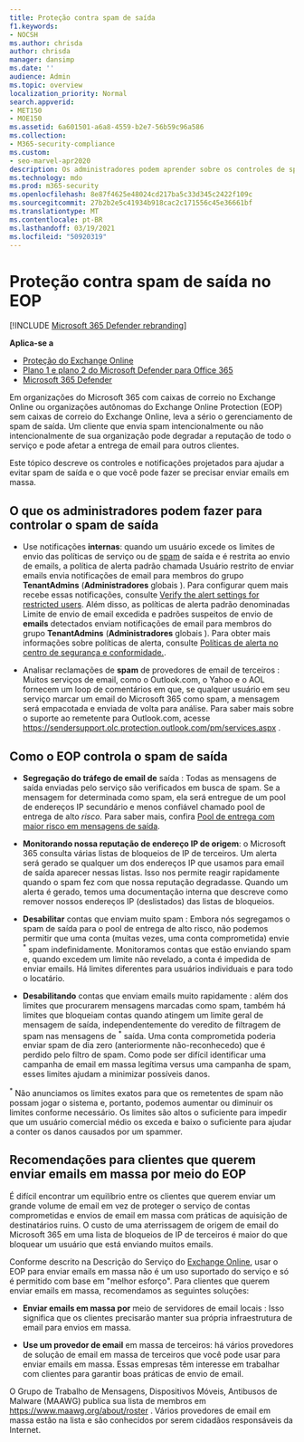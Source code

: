 ```yaml
---
title: Proteção contra spam de saída
f1.keywords:
- NOCSH
ms.author: chrisda
author: chrisda
manager: dansimp
ms.date: ''
audience: Admin
ms.topic: overview
localization_priority: Normal
search.appverid:
- MET150
- MOE150
ms.assetid: 6a601501-a6a8-4559-b2e7-56b59c96a586
ms.collection:
- M365-security-compliance
ms.custom:
- seo-marvel-apr2020
description: Os administradores podem aprender sobre os controles de spam de saída no Exchange Online Protection (EOP) e o que fazer se você precisar enviar emails em massa.
ms.technology: mdo
ms.prod: m365-security
ms.openlocfilehash: 8e87f4625e48024cd217ba5c33d345c2422f109c
ms.sourcegitcommit: 27b2b2e5c41934b918cac2c171556c45e36661bf
ms.translationtype: MT
ms.contentlocale: pt-BR
ms.lasthandoff: 03/19/2021
ms.locfileid: "50920319"
---
```

# <a name="outbound-spam-protection-in-eop"></a>Proteção contra spam de saída no EOP

[!INCLUDE [Microsoft 365 Defender rebranding](../includes/microsoft-defender-for-office.md)]

**Aplica-se a**
- [Proteção do Exchange Online](exchange-online-protection-overview.md)
- [Plano 1 e plano 2 do Microsoft Defender para Office 365](office-365-atp.md)
- [Microsoft 365 Defender](../mtp/microsoft-threat-protection.md)

Em organizações do Microsoft 365 com caixas de correio no Exchange Online ou organizações autônomas do Exchange Online Protection (EOP) sem caixas de correio do Exchange Online, leva a sério o gerenciamento de spam de saída. Um cliente que envia spam intencionalmente ou não intencionalmente de sua organização pode degradar a reputação de todo o serviço e pode afetar a entrega de email para outros clientes.

Este tópico descreve os controles e notificações projetados para ajudar a evitar spam de saída e o que você pode fazer se precisar enviar emails em massa.

## <a name="what-admins-can-do-to-control-outbound-spam"></a>O que os administradores podem fazer para controlar o spam de saída

- Use notificações **internas**: quando um usuário excede [](/office365/servicedescriptions/exchange-online-service-description/exchange-online-limits#sending-limits-across-office-365-options) os limites de envio das políticas de serviço ou de  [spam](configure-the-outbound-spam-policy.md) de saída e é restrita ao envio de emails, a política de alerta padrão chamada Usuário restrito de enviar emails envia notificações de email para membros do grupo **TenantAdmins** (**Administradores** globais ). Para configurar quem mais recebe essas notificações, consulte [Verify the alert settings for restricted users](removing-user-from-restricted-users-portal-after-spam.md#verify-the-alert-settings-for-restricted-users). Além disso, as  políticas de alerta padrão denominadas Limite de envio de email excedida e padrões suspeitos de envio de **emails** detectados enviam notificações de email para membros do grupo **TenantAdmins** (**Administradores** globais ). Para obter mais informações sobre políticas de alerta, consulte [Políticas de alerta no centro de segurança e conformidade.](../../compliance/alert-policies.md).

- Analisar reclamações de **spam** de provedores de email de terceiros : Muitos serviços de email, como o Outlook.com, o Yahoo e o AOL fornecem um loop de comentários em que, se qualquer usuário em seu serviço marcar um email do Microsoft 365 como spam, a mensagem será empacotada e enviada de volta para análise. Para saber mais sobre o suporte ao remetente para Outlook.com, acesse <https://sendersupport.olc.protection.outlook.com/pm/services.aspx> .

## <a name="how-eop-controls-outbound-spam"></a>Como o EOP controla o spam de saída

- **Segregação do tráfego de email de** saída : Todas as mensagens de saída enviadas pelo serviço são verificados em busca de spam. Se a mensagem for determinada como spam, ela será entregue de um pool de endereços IP secundário e menos confiável chamado pool de entrega de alto _risco._ Para saber mais, confira [Pool de entrega com maior risco em mensagens de saída](high-risk-delivery-pool-for-outbound-messages.md).

- **Monitorando nossa reputação de endereço IP de origem**: o Microsoft 365 consulta várias listas de bloqueios de IP de terceiros. Um alerta será gerado se qualquer um dos endereços IP que usamos para email de saída aparecer nessas listas. Isso nos permite reagir rapidamente quando o spam fez com que nossa reputação degradasse. Quando um alerta é gerado, temos uma documentação interna que descreve como remover nossos endereços IP (deslistados) das listas de bloqueios.

- **Desabilitar** contas que enviam muito spam : Embora nós segregamos o spam de saída para o pool de entrega de alto risco, não podemos permitir que uma conta (muitas vezes, uma conta comprometida) envie <sup>\*</sup> spam indefinidamente. Monitoramos contas que estão enviando spam e, quando excedem um limite não revelado, a conta é impedida de enviar emails. Há limites diferentes para usuários individuais e para todo o locatário.

- **Desabilitando** contas que enviam emails muito rapidamente : além dos limites que procurarem mensagens marcadas como spam, também há limites que bloqueiam contas quando atingem um limite geral de mensagem de saída, independentemente do veredito de filtragem de spam nas mensagens de <sup>\*</sup> saída. Uma conta comprometida poderia enviar spam de dia zero (anteriormente não-reconhecedo) que é perdido pelo filtro de spam. Como pode ser difícil identificar uma campanha de email em massa legítima versus uma campanha de spam, esses limites ajudam a minimizar possíveis danos.

<sup>\*</sup> Não anunciamos os limites exatos para que os remetentes de spam não possam jogar o sistema e, portanto, podemos aumentar ou diminuir os limites conforme necessário. Os limites são altos o suficiente para impedir que um usuário comercial médio os exceda e baixo o suficiente para ajudar a conter os danos causados por um spammer.

## <a name="recommendations-for-customers-who-want-to-send-mass-mailings-through-eop"></a>Recomendações para clientes que querem enviar emails em massa por meio do EOP

É difícil encontrar um equilíbrio entre os clientes que querem enviar um grande volume de email em vez de proteger o serviço de contas comprometidas e envios de email em massa com práticas de aquisição de destinatários ruins. O custo de uma aterrissagem de origem de email do Microsoft 365 em uma lista de bloqueios de IP de terceiros é maior do que bloquear um usuário que está enviando muitos emails.

Conforme descrito na Descrição do Serviço do [Exchange Online](/office365/servicedescriptions/exchange-online-service-description/exchange-online-limits), usar o EOP para enviar emails em massa não é um uso suportado do serviço e só é permitido com base em "melhor esforço". Para clientes que querem enviar emails em massa, recomendamos as seguintes soluções:

- **Enviar emails em massa por** meio de servidores de email locais : Isso significa que os clientes precisarão manter sua própria infraestrutura de email para envios em massa.

- **Use um provedor de email** em massa de terceiros: há vários provedores de solução de email em massa de terceiros que você pode usar para enviar emails em massa. Essas empresas têm interesse em trabalhar com clientes para garantir boas práticas de envio de email.

O Grupo de Trabalho de Mensagens, Dispositivos Móveis, Antibusos de Malware (MAAWG) publica sua lista de membros em <https://www.maawg.org/about/roster> . Vários provedores de email em massa estão na lista e são conhecidos por serem cidadãos responsáveis da Internet.